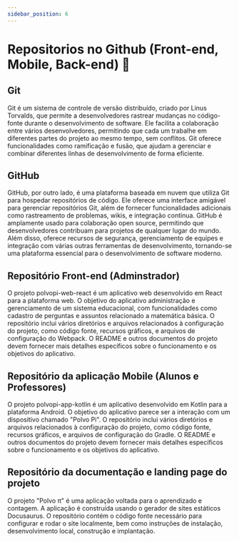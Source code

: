 ```yaml
---
sidebar_position: 6
---
```


# Repositorios no Github (Front-end, Mobile, Back-end) 🍴

## Git

Git é um sistema de controle de versão distribuído, criado por Linus Torvalds, que permite a desenvolvedores rastrear mudanças no código-fonte durante o desenvolvimento de software. Ele facilita a colaboração entre vários desenvolvedores, permitindo que cada um trabalhe em diferentes partes do projeto ao mesmo tempo, sem conflitos. Git oferece funcionalidades como ramificação e fusão, que ajudam a gerenciar e combinar diferentes linhas de desenvolvimento de forma eficiente.

## GitHub

GitHub, por outro lado, é uma plataforma baseada em nuvem que utiliza Git para hospedar repositórios de código. Ele oferece uma interface amigável para gerenciar repositórios Git, além de fornecer funcionalidades adicionais como rastreamento de problemas, wikis, e integração contínua. GitHub é amplamente usado para colaboração open source, permitindo que desenvolvedores contribuam para projetos de qualquer lugar do mundo. Além disso, oferece recursos de segurança, gerenciamento de equipes e integração com várias outras ferramentas de desenvolvimento, tornando-se uma plataforma essencial para o desenvolvimento de software moderno.

## Repositório Front-end (Adminstrador)

O projeto polvopi-web-react é um aplicativo web desenvolvido em React para a plataforma web. O objetivo do aplicativo administração e gerenciamento de um sistema educacional, com funcionalidades como cadastro de perguntas e assuntos relacionado a matemática básica. O repositório inclui vários diretórios e arquivos relacionados à configuração do projeto, como código fonte, recursos gráficos, e arquivos de configuração do Webpack. O README e outros documentos do projeto devem fornecer mais detalhes específicos sobre o funcionamento e os objetivos do aplicativo.



## Repositório da aplicação Mobile (Alunos e Professores)

O projeto polvopi-app-kotlin é um aplicativo desenvolvido em Kotlin para a plataforma Android. O objetivo do aplicativo parece ser a interação com um dispositivo chamado "Polvo Pi". O repositório inclui vários diretórios e arquivos relacionados à configuração do projeto, como código fonte, recursos gráficos, e arquivos de configuração do Gradle. O README e outros documentos do projeto devem fornecer mais detalhes específicos sobre o funcionamento e os objetivos do aplicativo.

## Repositório da documentação e landing page do projeto

O projeto "Polvo π" é uma aplicação voltada para o aprendizado e contagem. A aplicação é construída usando o gerador de sites estáticos Docusaurus. O repositório contém o código fonte necessário para configurar e rodar o site localmente, bem como instruções de instalação, desenvolvimento local, construção e implantação.